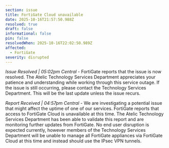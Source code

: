 ```yaml
---
section: issue
title: FortiGate Cloud unavailable
date: 2025-10-16T21:57:50.988Z
resolved: true
draft: false
informational: false
pin: false
resolvedWhen: 2025-10-16T22:02:50.989Z
affected:
  - FortiGate
severity: disrupted
---
```

*Issue Resolved | 05:02pm Central* - FortiGate reports that the issue is now resolved. The Atelic Technology Services Department appreciates your patience and understanding while working through this service outage. If the issue is still occurring, please contact the Technology Services Department. This will be the last update unless the issue recurs.

*Report Received | 04:57pm Central* - We are investigating a potential issue that might affect the uptime of one of our services. FortiGate reports that access to FortiGate Cloud is unavailable at this time. The Atelic Technology Services Department has been able to validate this report and are monitoring further updates from FortiGate. No end user disruption is expected currently, however members of the Technology Services Department will be unable to manage all FortiGate appliances via FortiGate Cloud at this time and instead should use the IPsec VPN tunnels.